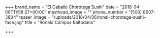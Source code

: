 +++
brand_name = "El Caballo Chorotega Sushi"
date = "2018-04-06T11:58:27+00:00"
masthead_image = ""
phone_number = "(506) 8607-3804"
teaser_image = "/uploads/2018/04/06/ronal-chorotega-sushi-face.jpg"
title = "Ronald Campos Baltodano"

+++
